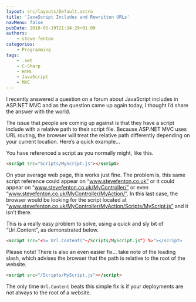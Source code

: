 ```yaml
---
layout: src/layouts/Default.astro
title: 'JavaScript Includes and Rewritten URLs'
navMenu: false
pubDate: 2010-05-19T21:34:29+01:00
authors:
    - steve-fenton
categories:
    - Programming
tags:
    - .net
    - C-Sharp
    - HTML
    - JavaScript
    - MVC
---
```


I recently answered a question on a forum about JavaScript includes in ASP.NET MVC and as the question came up again today, I thought I’d share the answer with the world.

The issue that people are coming up against is that they have a script include with a relative path to their script file. Because ASP.NET MVC uses URL routing, the browser will treat the relative path differently depending on your current location. Here’s a quick example…

You have referenced a script as you normally might, like this.

```html
<script src="Scripts/MyScript.js"></script>
```

On your average web page, this works just fine. The problem is, this same script reference could appear on “www.stevefenton.co.uk” or it could appear on “www.stevefenton.co.uk/MyController/” or even “www.stevefenton.co.uk/MyController/MyAction/”. In this last case, the browser would be looking for the script located at “www.stevefenton.co.uk/MyController/MyAction/Scripts/MyScript.js” and it isn’t there.

This is a really easy problem to solve, using a quick and sly bit of “Url.Content”, as demonstrated below.

```html
<script src="<%= Url.Content("~/Scripts/MyScript.js") %>"></script>
```

Please note! There is also an even easier fix… take note of the leading slash, which advises the browser that the path is relative to the root of the website.

```html
<script src="/Scripts/MyScript.js"></script>
```

The only time `Url.Content` beats this simple fix is if your deployments are not always to the root of a website.
